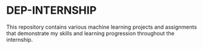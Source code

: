 # DEP-INTERNSHIP
This repository contains various machine learning projects and assignments that demonstrate my skills and learning progression throughout the internship.
